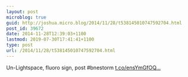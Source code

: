 ```yaml
---
layout: post
microblog: true
guid: http://joshua.micro.blog/2014/11/28/t538145010747592704.html
post_id: 39672
date: 2014-11-28T12:39:03+1100
lastmod: 2019-07-30T17:41:41+1100
type: post
url: /2014/11/28/t538145010747592704.html
---
```

Un-Lightspace, fluoro sign, post #bnestorm [t.co/ensYmGfOQ...](http://t.co/ensYmGfOQL)
